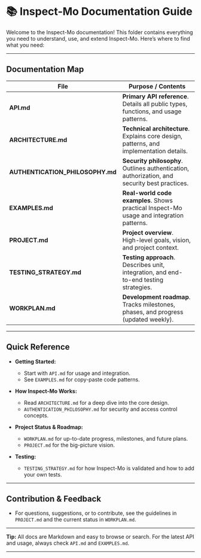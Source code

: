 # 📚 Inspect-Mo Documentation Guide

Welcome to the Inspect-Mo documentation! This folder contains everything you need to understand, use, and extend Inspect-Mo. Here’s where to find what you need:

---

## Documentation Map

| File                        | Purpose / Contents                                                                                  |
|-----------------------------|----------------------------------------------------------------------------------------------------|
| **API.md**                  | **Primary API reference**. Details all public types, functions, and usage patterns.                |
| **ARCHITECTURE.md**         | **Technical architecture**. Explains core design, patterns, and implementation details.            |
| **AUTHENTICATION_PHILOSOPHY.md** | **Security philosophy**. Outlines authentication, authorization, and security best practices.   |
| **EXAMPLES.md**             | **Real-world code examples**. Shows practical Inspect-Mo usage and integration patterns.           |
| **PROJECT.md**              | **Project overview**. High-level goals, vision, and project context.                               |
| **TESTING_STRATEGY.md**     | **Testing approach**. Describes unit, integration, and end-to-end testing strategies.              |
| **WORKPLAN.md**             | **Development roadmap**. Tracks milestones, phases, and progress (updated weekly).                 |

---

## Quick Reference

- **Getting Started:**  
  - Start with `API.md` for usage and integration.
  - See `EXAMPLES.md` for copy-paste code patterns.

- **How Inspect-Mo Works:**  
  - Read `ARCHITECTURE.md` for a deep dive into the core design.
  - `AUTHENTICATION_PHILOSOPHY.md` for security and access control concepts.

- **Project Status & Roadmap:**  
  - `WORKPLAN.md` for up-to-date progress, milestones, and future plans.
  - `PROJECT.md` for the big-picture vision.

- **Testing:**  
  - `TESTING_STRATEGY.md` for how Inspect-Mo is validated and how to add your own tests.

---

## Contribution & Feedback

- For questions, suggestions, or to contribute, see the guidelines in `PROJECT.md` and the current status in `WORKPLAN.md`.

---

**Tip:** All docs are Markdown and easy to browse or search. For the latest API and usage, always check `API.md` and `EXAMPLES.md`.

---
